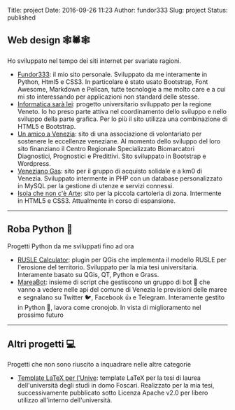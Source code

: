 Title: project
Date: 2016-09-26 11:23
Author: fundor333
Slug: project
Status: published

## Web design 🕸🕷🕸️️
Ho sviluppato nel tempo dei siti internet per svariate ragioni.

* [Fundor333](http://fundor333.com/): il mio sito personale. Sviluppato da me interamente in Python, Html5 e CSS3. In particolare è stato usato Bootstrap, Font Awesome, Markdown e Pelican, tutte tecnologie a me molto care e a cui mi sto interessando per applicazioni non standard delle stesse.
* [Informatica sarà lei](http://test01.danielvedovato.it/): progetto universitario sviluppato per la regione Veneto. Io ho preso parte attiva nel coordinamento dello sviluppo e nello sviluppo della parte grafica. Per lo più il sito utilizza una combinazione di HTML5 e Bootstrap.
* [Un amico a Venezia](http://www.unamicoavenezia.org/wp_it/): sito di una associazione di volontariato per sostenere le eccellenze veneziane. Al momento dello sviluppo del loro sito finanziano il Centro Regionale Specializzato Biomarcatori Diagnostici,
Prognostici e Predittivi. Sito sviluppato in Bootstrap e Wordpress.
* [Veneziano Gas](http://www.venezianogas.net/): sito per il gruppo di acquisto solidale e a km0 di Venezia. Sviluppato intermente in PHP con un database personalizzato in MySQL per la gestione di utenze e servizi connessi.
* [Isola che non c'è Arte](http://www.isolachenoncearte.it/): sito per la piccola cartoleria di zona. Intermente in HTML5 e CSS3. Attualmente in corso di espansione.

***

## Roba Python 🐍
Progetti Python da me sviluppati fino ad ora
* [RUSLE Calculator](https://github.com/fundor333/RUSLECalculator): plugin per QGis che implementa il modello RUSLE per l'erosione del territorio. Sviluppato per la mia tesi universitaria. Interamente basato su QGis, QT, Python e Grass.
* [MareaBot](https://mareabot.github.io/): insieme di script che gestiscono un gruppo di bot 🤖 che vanno a vedere nelle api del comune di Venezia le previsioni delle maree e segnalano su Twitter 🐦, Facebook 👍 e Telegram. Interamente gestito in Python 🐍, lavora come cronojob. In vista di miglioramento nel prossimo futuro
***

## Altri progetti 💻
Progetti che non sono riuscito a inquadrare nelle altre categorie
* [Template LaTeX per l'Unive](https://github.com/fundor333/TesiUniveLaTeX): template LaTeX per la tesi di laurea dell'università degli studi in domo Foscari. Realizzato per la mia tesi, successivamente pubblicato sotto Licenza Apache v2.0 per libero utilizzo all'interno dell'università.
